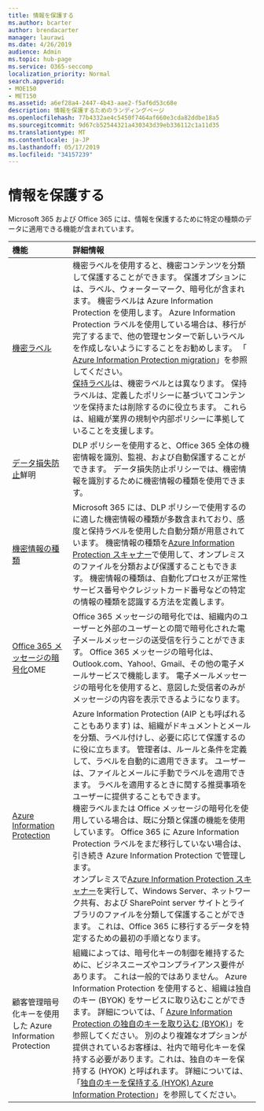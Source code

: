 ```yaml
---
title: 情報を保護する
ms.author: bcarter
author: brendacarter
manager: laurawi
ms.date: 4/26/2019
audience: Admin
ms.topic: hub-page
ms.service: O365-seccomp
localization_priority: Normal
search.appverid:
- MOE150
- MET150
ms.assetid: a6ef28a4-2447-4b43-aae2-f5af6d53c68e
description: 情報を保護するためのランディングページ
ms.openlocfilehash: 77b4332ae4c5450f7464af660e3cda82ddbe18a5
ms.sourcegitcommit: 9d67cb52544321a430343d39eb336112c1a11d35
ms.translationtype: MT
ms.contentlocale: ja-JP
ms.lasthandoff: 05/17/2019
ms.locfileid: "34157239"
---
```

# <a name="protect-information"></a>情報を保護する

Microsoft 365 および Office 365 には、情報を保護するために特定の種類のデータに適用できる機能が含まれています。


|**機能**|**詳細情報**|
|:-----|:-----|
|[機密ラベル](sensitivity-labels.md) <br/> |機密ラベルを使用すると、機密コンテンツを分類して保護することができます。 保護オプションには、ラベル、ウォーターマーク、暗号化が含まれます。 機密ラベルは Azure Information Protection を使用します。 Azure Information Protection ラベルを使用している場合は、移行が完了するまで、他の管理センターで新しいラベルを作成しないようにすることをお勧めします。 「 [Azure Information Protection migration](https://docs.microsoft.com/en-us/azure/information-protection/configure-policy-migrate-labels)」を参照してください。 <br/> [保持ラベル](retention-policies.md)は、機密ラベルとは異なります。 保持ラベルは、定義したポリシーに基づいてコンテンツを保持または削除するのに役立ちます。 これらは、組織が業界の規制や内部ポリシーに準拠していることを支援します。|
|[データ損失防止](data-loss-prevention-policies.md)鮮明  <br/> |DLP ポリシーを使用すると、Office 365 全体の機密情報を識別、監視、および自動保護することができます。 データ損失防止ポリシーでは、機密情報を識別するために機密情報の種類を使用できます。 <br/> |
|[機密情報の種類](what-the-sensitive-information-types-look-for.md) <br/> |Microsoft 365 には、DLP ポリシーで使用するのに適した機密情報の種類が多数含まれており、感度と保持ラベルを使用した自動分類が用意されています。 機密情報の種類を[Azure Information Protection スキャナー](https://docs.microsoft.com/en-us/azure/information-protection/deploy-aip-scanner)で使用して、オンプレミスのファイルを分類および保護することもできます。 機密情報の種類は、自動化プロセスが正常性サービス番号やクレジットカード番号などの特定の情報の種類を認識する方法を定義します。   <br/> |
|[Office 365 メッセージの暗号化](ome.md)OME  <br/> |Office 365 メッセージの暗号化では、組織内のユーザーと外部のユーザーとの間で暗号化された電子メールメッセージの送受信を行うことができます。 Office 365 メッセージの暗号化は、Outlook.com、Yahoo!、Gmail、その他の電子メールサービスで機能します。 電子メールメッセージの暗号化を使用すると、意図した受信者のみがメッセージの内容を表示できるようになります。 <br/> |
|[Azure Information Protection](https://docs.microsoft.com/en-us/azure/information-protection/)<br/> |Azure Information Protection (AIP とも呼ばれることもあります) は、組織がドキュメントとメールを分類、ラベル付けし、必要に応じて保護するのに役に立ちます。 管理者は、ルールと条件を定義して、ラベルを自動的に適用できます。 ユーザーは、ファイルとメールに手動でラベルを適用できます。 ラベルを適用するときに関する推奨事項をユーザーに提供することもできます。<br/> 機密ラベルまたは Office メッセージの暗号化を使用している場合は、既に分類と保護の機能を使用しています。 Office 365 に Azure Information Protection ラベルをまだ移行していない場合は、引き続き Azure Information Protection で管理します。  <br/>オンプレミスで[Azure Information Protection スキャナー](https://docs.microsoft.com/en-us/azure/information-protection/deploy-aip-scanner)を実行して、Windows Server、ネットワーク共有、および SharePoint server サイトとライブラリのファイルを分類して保護することができます。 これは、Office 365 に移行するデータを特定するための最初の手順となります。
|顧客管理暗号化キーを使用した Azure Information Protection <br/> |組織によっては、暗号化キーの制御を維持するために、ビジネスニーズやコンプライアンス要件があります。 これは一般的ではありません。 Azure Information Protection を使用すると、組織は独自のキー (BYOK) をサービスに取り込むことができます。 詳細については、「 [Azure Information Protection の独自のキーを取り込む (BYOK)](https://docs.microsoft.com/en-us/azure/information-protection/byok-price-restrictions)」を参照してください。 別のより複雑なオプションが提供されているお客様は、社内で暗号化キーを保持する必要があります。これは、独自のキーを保持する (HYOK) と呼ばれます。  詳細については、「[独自のキーを保持する (HYOK) Azure Information Protection](https://docs.microsoft.com/en-us/azure/information-protection/configure-adrms-restrictions)」を参照してください。 <br/> |
    

